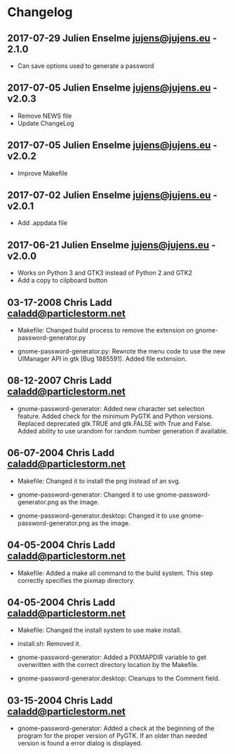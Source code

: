 # Changelog


## 2017-07-29 Julien Enselme <jujens@jujens.eu> - 2.1.0

- Can save options used to generate a password

## 2017-07-05 Julien Enselme <jujens@jujens.eu> - v2.0.3

- Remove NEWS file
- Update ChangeLog

## 2017-07-05 Julien Enselme <jujens@jujens.eu> - v2.0.2

- Improve Makefile

## 2017-07-02 Julien Enselme <jujens@jujens.eu> - v2.0.1

- Add .appdata file

## 2017-06-21 Julien Enselme <jujens@jujens.eu> - v2.0.0

- Works on Python 3 and GTK3 instead of Python 2 and GTK2
- Add a copy to cilpboard button

## 03-17-2008 Chris Ladd <caladd@particlestorm.net>

* Makefile:
  Changed build process to remove the extension on gnome-password-generator.py

* gnome-password-generator.py:
  Rewrote the menu code to use the new UIManager API in gtk [Bug 1885591]. Added file extension.

## 08-12-2007 Chris Ladd <caladd@particlestorm.net>

* gnome-password-generator:
  Added new character set selection feature. Added check
  for the minimum PyGTK and Python versions. Replaced
  deprecated gtk.TRUE and gtk.FALSE with True and False.
  Added ability to use urandom for random number generation
  if available.

## 06-07-2004 Chris Ladd <caladd@particlestorm.net>

* Makefile:
  Changed it to install the png instead of an svg.

* gnome-password-generator:
  Changed it to use gnome-password-generator.png as the image.

* gnome-password-generator.desktop:
  Changed it to use gnome-password-generator.png as the image.

## 04-05-2004 Chris Ladd <caladd@particlestorm.net>

* Makefile:
  Added a make all command to the build system. This step
  correctly specifies the pixmap directory.

## 04-05-2004 Chris Ladd <caladd@particlestorm.net>

* Makefile:
  Changed the install system to use make install.

* install.sh:
  Removed it.

* gnome-password-generator:
  Added a PIXMAPDIR variable to get overwritten with the
  correct directory location by the Makefile.

* gnome-password-generator.desktop:
  Cleanups to the Comment field.

## 03-15-2004 Chris Ladd <caladd@particlestorm.net>

* gnome-password-generator:
  Added a check at the beginning of the program for the
  proper version of PyGTK. If an older than needed version
  is found a error dialog is displayed.
